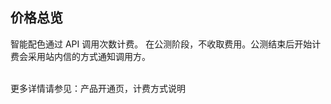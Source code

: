 ## 价格总览<br>
智能配色通过 API 调用次数计费。
在公测阶段，不收取费用。公测结束后开始计费会采用站内信的方式通知调用方。<br><br>

更多详情请参见：产品开通页，计费方式说明<br><br>